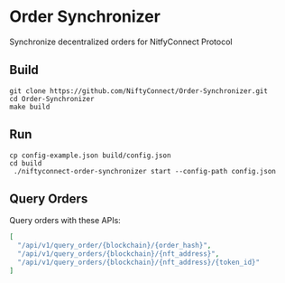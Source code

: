# Order Synchronizer

Synchronize decentralized orders for NitfyConnect Protocol

## Build

```shell
git clone https://github.com/NiftyConnect/Order-Synchronizer.git
cd Order-Synchronizer
make build
```

## Run

```shell
cp config-example.json build/config.json
cd build
 ./niftyconnect-order-synchronizer start --config-path config.json
```

## Query Orders

Query orders with these APIs:
```json
[
  "/api/v1/query_order/{blockchain}/{order_hash}",
  "/api/v1/query_orders/{blockchain}/{nft_address}",
  "/api/v1/query_orders/{blockchain}/{nft_address}/{token_id}"
]
```